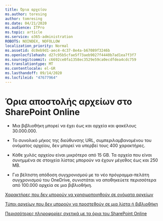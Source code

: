 ```yaml
---
title: Όρια αρχείου
ms.author: toresing
author: tomresing
ms.date: 04/21/2020
ms.audience: ITPro
ms.topic: article
ms.service: o365-administration
ROBOTS: NOINDEX, NOFOLLOW
localization_priority: Normal
ms.assetid: dc0eb9d1-aec4-4c37-8e4a-b67089f3246b
ms.openlocfilehash: d27c95b5cfae5f73aeb9027f4440b7ad1ea7f3f7
ms.sourcegitcommit: c6692ce0fa1358ec3529e59ca0ecdfdea4cdc759
ms.translationtype: MT
ms.contentlocale: el-GR
ms.lasthandoff: 09/14/2020
ms.locfileid: "47677964"
---
```

# <a name="file-upload-limits-in-sharepoint-online"></a>Όρια αποστολής αρχείων στο SharePoint Online

- Μια βιβλιοθήκη μπορεί να έχει έως και αρχεία και φακέλους 30.000.000.
    
- Το συνολικό μήκος της διεύθυνσης URL, συμπεριλαμβανομένου του ονόματος αρχείου, δεν μπορεί να υπερβεί τους 400 χαρακτήρες.
    
- Κάθε χυλός αρχείου είναι μικρότερο από 15 GB. Τα αρχεία που είναι συνημμένα σε στοιχεία λίστας μπορούν να έχουν μέγεθος έως και 250 MB.
    
- Για βέλτιστη απόδοση συγχρονισμού με το νέο πρόγραμμα-πελάτη συγχρονισμού του OneDrive, συνιστάται να αποθηκεύετε περισσότερα από 100.000 αρχεία σε μια βιβλιοθήκη. 
    
[Χαρακτήρες που δεν μπορούν να χρησιμοποιηθούν σε ονόματα αρχείων](https://go.microsoft.com/fwlink/?linkid=866430)
  
[Τύποι αρχείων που δεν μπορούν να προστεθούν σε μια λίστα ή βιβλιοθήκη](https://go.microsoft.com/fwlink/?linkid=273757)
  
[Περισσότερες πληροφορίες σχετικά με τα όρια του SharePoint Online](https://go.microsoft.com/fwlink/?linkid=271273)
  

